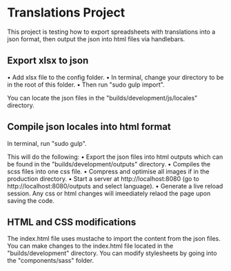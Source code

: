 # Translations Project
This project is testing how to export spreadsheets with translations into a json format, then output the json into html files via handlebars.

## Export xlsx to json
• Add xlsx file to the config folder. 
• In terminal, change your directory to be in the root of this folder.
• Then run "sudo gulp import". 

You can locate the json files in the "builds/development/js/locales" directory.

## Compile json locales into html format
In terminal, run "sudo gulp".

This will do the following:
• Export the json files into html outputs which can be found in the "builds/development/outputs" directory.
• Compiles the scss files into one css file.
• Compress and optimise all images if in the production directory.
• Start a server at http://localhost:8080 (go to http://localhost:8080/outputs and select language).
• Generate a live reload session. Any css or html changes will imeediately relaod the page upon saving the code.

## HTML and CSS modifications
The index.html file uses mustache to import the content from the json files. You can make changes to the index.html file located in the "builds/development" directory. You can modify stylesheets by going into the "components/sass" folder.